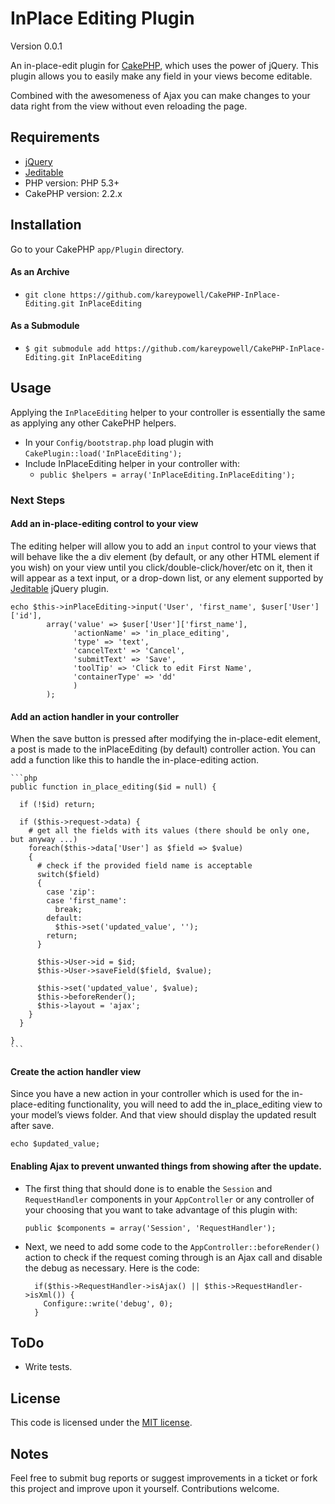 # InPlace Editing Plugin

Version 0.0.1

An in-place-edit plugin for [CakePHP](http://cakephp.org), which uses the power of jQuery. This plugin allows you to easily make any field in your views become editable.

Combined with the awesomeness of Ajax you can make changes to your data right from the view without even reloading the page.

## Requirements

* [jQuery](http://jquery.com/)
* [Jeditable](http://www.appelsiini.net/projects/jeditable)
* PHP version: PHP 5.3+
* CakePHP version: 2.2.x

## Installation

Go to your CakePHP `app/Plugin` directory.

#### As an Archive  

* `git clone https://github.com/kareypowell/CakePHP-InPlace-Editing.git InPlaceEditing`

#### As a Submodule

* `$ git submodule add https://github.com/kareypowell/CakePHP-InPlace-Editing.git InPlaceEditing`

## Usage

Applying the `InPlaceEditing` helper to your controller is essentially the same as applying any other CakePHP helpers.

* In your `Config/bootstrap.php` load plugin with `CakePlugin::load('InPlaceEditing');`
* Include InPlaceEditing helper in your controller with:
  * `public $helpers = array('InPlaceEditing.InPlaceEditing');`

### Next Steps

#### Add an in-place-editing control to your view

The editing helper will allow you to add an `input` control to your views that will behave like the a div element (by default, or any other HTML element if you wish) on your view until you click/double-click/hover/etc on it, then it will appear as a text input, or a drop-down list, or any element supported by [Jeditable](http://www.appelsiini.net/projects/jeditable) jQuery plugin.
  
    echo $this->inPlaceEditing->input('User', 'first_name', $user['User']['id'],
            array('value' => $user['User']['first_name'],
                  'actionName' => 'in_place_editing',
                  'type' => 'text',
                  'cancelText' => 'Cancel',
                  'submitText' => 'Save',
                  'toolTip' => 'Click to edit First Name',
                  'containerType' => 'dd'
                  )
            );

#### Add an action handler in your controller

When the save button is pressed after modifying the in-place-edit element, a post is made to the inPlaceEditing (by default) controller action. You can add a function like this to handle the in-place-editing action.
    
    ```php
    public function in_place_editing($id = null) {
      
      if (!$id) return;

      if ($this->request->data) {
        # get all the fields with its values (there should be only one, but anyway ...)
        foreach($this->data['User'] as $field => $value)
        {
          # check if the provided field name is acceptable
          switch($field)
          {
            case 'zip':
            case 'first_name':
              break;
            default:
              $this->set('updated_value', '');
            return;
          }
           
          $this->User->id = $id;
          $this->User->saveField($field, $value);
           
          $this->set('updated_value', $value);
          $this->beforeRender(); 
          $this->layout = 'ajax';
        }
      }
      
    }
    ```

#### Create the action handler view

Since you have a new action in your controller which is used for the in-place-editing functionality, you will need to add the in_place_editing view to your model’s views folder. And that view should display the updated result after save.

    echo $updated_value;

#### Enabling Ajax to prevent unwanted things from showing after the update.

* The first thing that should done is to enable the `Session` and `RequestHandler` components in your `AppController` or any controller of your choosing that you want to take advantage of this plugin with:

  `public $components = array('Session', 'RequestHandler');`

* Next, we need to add some code to the `AppController::beforeRender()` action to check if the request coming through is an Ajax call and disable the debug as necessary. Here is the code:

        if($this->RequestHandler->isAjax() || $this->RequestHandler->isXml()) {  
          Configure::write('debug', 0);
        }


## ToDo

* Write tests.

## License

This code is licensed under the [MIT license](http://www.opensource.org/licenses/mit-license.php).

## Notes

Feel free to submit bug reports or suggest improvements in a ticket or fork this project and improve upon it yourself. Contributions welcome.